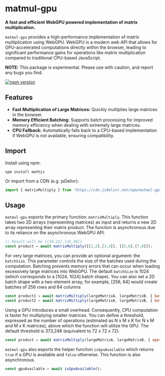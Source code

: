 # matmul-gpu
**A fast and efficient WebGPU powered implementation of matrix multiplication.**

`matmul-gpu` provides a high-performance implementation of matrix multiplication using WebGPU.  WebGPU is a modern web API that allows for GPU-accelerated computations directly within the browser, leading to significant performance gains for operations like matrix multiplication compared to traditional CPU-based JavaScript.

**NOTE:** This package is experimental. Please use with caution, and report any bugs you find. 

[![npm version](https://badge.fury.io/js/matmul-gpu.svg)](https://badge.fury.io/js/matmul-gpu)

## Features

- **Fast Multiplication of Large Matrices:**  Quickly multiplies large matrices in the browser.
- **Memory Efficient Batching:** Supports batch processing for improved memory efficiency when dealing with extremely large matrices.
- **CPU Fallback:**  Automatically falls back to a CPU-based implementation if WebGPU is not available, ensuring compatibility.

## Import

Install using npm:

```
npm install mathjs
```

Or import from a CDN (e.g. jsDelivr):

```js
import { matrixMultiply } from 'https://cdn.jsdelivr.net/npm/matmul-gpu/+esm'
```

## Usage 

``matmul-gpu`` exports the primary function: ``matrixMultiply``. This function takes two 2D arrays (representing matrices) as input and returns a new 2D array representing their matrix product. The function is asynchronous due to its reliance on the asynchronous WebGPU API.  

```js
// Result will be [[19,22],[43,50]]
const product = await matrixMultiply([[1,2],[3,4]], [[5,6],[7,8]]);
```


For very large matrices, you can provide an optional argument: the ``batchSize``.  This parameter controls the size of the batches used during the computation. Batching prevents memory errors that can occur when loading excessively large matrices into WebGPU. The default ``batchSize`` is 1024 (which corresponds to a [1024, 1024] batch shape). You can also set a 2D batch shape with a two-element array; for example, [256, 64] would create batches of 256 rows and 64 columns

```js
const product1 = await matrixMultiply(largeMatrixA, largeMatrixB, { batchSize: 256 } );
const product2 = await matrixMultiply(largeMatrixA, largeMatrixB, { batchSize: [256, 64] } );
```

Using a GPU introduces a small overhead. Consequently, CPU computation is faster for multiplying smaller matrices. You can define a threshold, expressed as the number of operations (estimated as N x M x K for N x M and M x K matrices), above which the function will utilize the GPU. The default threshold is 373,248 (equivalent to 72 x 72 x 72).

```js
const product = await matrixMultiply(largeMatrixA, largeMatrixB, { operationsGpuThreshold: 373248 } );
```

``matmul-gpu`` also exports the helper function ``isGpuAvailable`` which returns ``true`` if a GPU is available and ``false`` otherwise. This function is also asynchronous. 

```js
const gpuAvailable = await isGpuAvailable();
```
